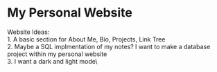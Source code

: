 # My Personal Website

Website Ideas:\
    1. A basic section for About Me, Bio, Projects, Link Tree\
    2. Maybe a SQL implmentation of my notes? I want to make a database project within my personal website\
    3. I want a dark and light mode\